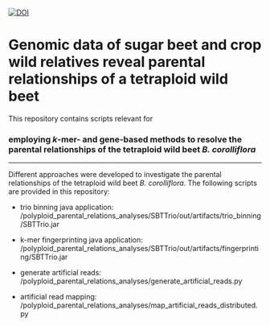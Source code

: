 [![DOI](https://zenodo.org/badge/DOI/10.5281/zenodo.14286523.svg)](https://doi.org/10.5281/zenodo.14286523)

# Genomic data of sugar beet and crop wild relatives reveal parental relationships of a tetraploid wild beet

This repository contains scripts relevant for

### employing *k*-mer- and gene-based methods to resolve the parental relationships of the tetraploid wild beet *B. corolliflora*

------------------------------------

Different approaches were developed to investigate the parental relationships of the tetraploid wild beet *B. corolliflora*. The following scripts are provided in this repository:

- trio binning java application:
/polyploid_parental_relations_analyses/SBTTrio/out/artifacts/trio_binning/SBTTrio.jar

- k-mer fingerprinting java application:
/polyploid_parental_relations_analyses/SBTTrio/out/artifacts/fingerprinting/SBTTrio.jar

- generate artificial reads:
/polyploid_parental_relations_analyses/generate_artificial_reads.py

- artificial read mapping:
/polyploid_parental_relations_analyses/map_artificial_reads_distributed.py

